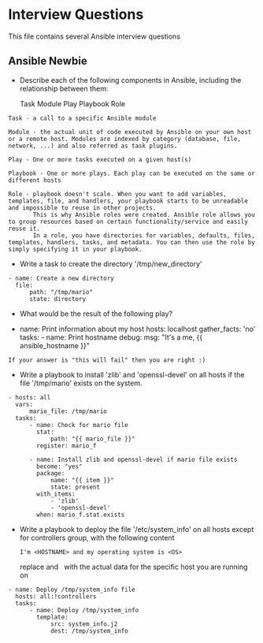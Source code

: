 # Interview Questions

This file contains several Ansible interview questions

## Ansible Newbie


* Describe each of the following components in Ansible, including the relationship between them:

    Task
    Module
    Play
    Playbook
    Role

```
Task - a call to a specific Ansible module

Module - the actual unit of code executed by Ansible on your own host or a remote host. Modules are indexed by category (database, file, network, ...) and also referred as task plugins.

Play - One or more tasks executed on a given host(s)

Playbook - One or more plays. Each play can be executed on the same or different hosts

Role - playbook doesn't scale. When you want to add variables, templates, file, and handlers, your playbook starts to be unreadable and impossible to reuse in other projects.
       This is why Ansible roles were created. Ansible role allows you to group resources based on certain functionality/service and easily reuse it.
       In a role, you have directories for variables, defaults, files, templates, handlers, tasks, and metadata. You can then use the role by simply specifying it in your playbook.
```

* Write a task to create the directory '/tmp/new_directory'

```
- name: Create a new directory
  file:
      path: "/tmp/mario"
      state: directory
```

* What would be the result of the following play?

- name: Print information about my host
  hosts: localhost
  gather_facts: 'no' 
  tasks:
      - name: Print hostname
        debug:
            msg: "It's a me, {{ ansible_hostname }}"

```
If your answer is "this will fail" then you are right :)
```

* Write a playbook to install 'zlib' and 'openssl-devel' on all hosts if the file '/tmp/mario' exists on the system.

```
- hosts: all
  vars:
      mario_file: /tmp/mario
  tasks:
      - name: Check for mario file
        stat:
            path: "{{ mario_file }}"
        register: mario_f

      - name: Install zlib and openssl-devel if mario file exists
        become: "yes"
        package:
            name: "{{ item }}"
            state: present
        with_items:
            - 'zlib'
            - 'openssl-devel'
        when: mario_f.stat.exists
```

* Write a playbook to deploy the file '/etc/system_info' on all hosts except for controllers group, with the following content

  `I'm <HOSTNAME> and my operating system is <OS>`
  
  replace <hostname> and  <OS> with the actual data for the specific host you are running on

```
- name: Deploy /tmp/system_info file
  hosts: all:!controllers
  tasks: 
      - name: Deploy /tmp/system_info
        template:
            src: system_info.j2 
            dest: /tmp/system_info
```
